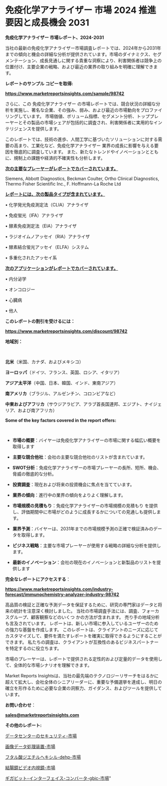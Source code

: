# 免疫化学アナライザー 市場 2024 推進要因と成長機会 2031

<strong>免疫化学アナライザー 市場レポート、2024-2031</strong>

当社の最新の免疫化学アナライザー市場調査レポートでは、2024年から2031年までの傾向と機会の詳細な分析が提供されています。市場のダイナミクス、セグメンテーション、成長見通しに関する貴重な洞察により、利害関係者は競争上の位置付け、主要企業の戦略、および最近の業界の取り組みを明確に理解できます。



<strong>レポートのサンプル コピーを取得:</strong> <a href=https://www.marketreportsinsights.com/sample/98742>

<strong><u>https://www.marketreportsinsights.com/sample/98742</u></strong></a>

さらに、この 免疫化学アナライザー の市場レポートでは、競合状況の詳細な分析を実施し、著名な企業、その強み、弱み、および最近の市場動向をプロファイリングしています。 市場価値、ボリューム指標、セグメント分析、トッププレーヤーとその製品の市場シェアが包括的に調査され、利害関係者に実用的なインテリジェンスを提供します。

このレポートでは、技術の進歩、人間工学に基づいたソリューションに対する需要の高まり、工業化など、免疫化学アナライザー 業界の成長に影響を与える要因を徹底的に調査しています。 また、新たなトレンドやイノベーションとともに、規制上の課題や経済的不確実性も分析します。



<strong><u>次の主要なプレーヤーがレポートでカバーされています。</u></strong>

Siemens, Abbott Diagnostics, Beckman Coulter, Ortho Clinical Diagnostics, Thermo Fisher Scientific Inc., F. Hoffmann-La Roche Ltd



<strong><u><b>レポートには、次の製品タイプが含まれています。</b></u></strong>

• 化学発光免疫測定法（CLIA）アナライザ

• 免疫蛍光（IFA）アナライザ

• 酵素免疫測定法（EIA）アナライザ

• ラジオイムノアッセイ（RIA）アナライザ

• 酵素結合蛍光アッセイ（ELFA）システム

• 多重化されたアッセイ系



<strong><u><b>次のアプリケーションがレポートでカバーされています。</b></u></strong>

• 内分泌学

• オンコロジー

• 心臓病

• 他人



<strong><b>このレポートの割引を受けるには：</b></strong>

<a href=https://www.marketreportsinsights.com/discount/98742>

<strong><u>https://www.marketreportsinsights.com/discount/98742</u></strong></a>



<strong>地域別：</strong>

<strong> </strong>



<strong>北米</strong>（米国、カナダ、およびメキシコ）



<strong>ヨーロッパ</strong>（ドイツ、フランス、英国、ロシア、イタリア）



<strong>アジア太平洋</strong>（中国、日本、韓国、インド、東南アジア）



<strong>南アメリカ</strong>（ブラジル、アルゼンチン、コロンビアなど）



<strong>中東およびアフリカ</strong>（サウジアラビア、アラブ首長国連邦、エジプト、ナイジェリア、および南アフリカ）



<strong>Some of the key factors covered in the report offers:</strong>

<strong> </strong>
<ul>
  <li>

<strong>市場の概要</strong>：バイヤーは免疫化学アナライザーの市場に関する幅広い概要を取得します</li>
  <li>

<strong>主要な競合他社</strong>：会社の主要な競合他社のリストが含まれています。</li>
  <li>

<strong>SWOT分析</strong>：免疫化学アナライザーの市場プレーヤーの長所、短所、機会、脅威の徹底的な分析。</li>
  <li>

<strong>投資調査</strong>：現在および将来の投資機会に焦点を当てています。</li>
  <li>

<strong>業界の傾向</strong>：進行中の業界の傾向をよりよく理解します。</li>
  <li>

<strong>市場規模の見積もり</strong>：免疫化学アナライザーの市場規模の見積もり を提供し、評価期間中に市場がどのように成長するかについての見通しも提供します。</li>
  <li>

<strong>業界予測</strong>：バイヤーは、2031年までの市場規模予測の正確で検証済みのデータを取得します。</li>
  <li>

<strong>ビジネス戦略</strong>：主要な市場プレーヤーが使用する戦略の詳細な分析を提供します。</li>
  <li>

<strong>最新のイノベーション</strong>：会社の現在のイノベーションと新製品のリストを提供します</li>
</ul>


<strong>完全なレポートにアクセスする</strong>：

<a href=https://www.marketreportsinsights.com/industry-forecast/immunochemistry-analyzer-industry-98742>

<strong><u>https://www.marketreportsinsights.com/industry-forecast/immunochemistry-analyzer-industry-98742</u></strong></a>

高品質の検証と正確な予測データを保証するために、研究の専門家はデータと将来の統計を注意深く検討しました。 当社の市場調査手法には、調査、フォーカスグループ、顧客観察などのいくつ かの方法が含まれます。 売り手の地域分析も言及されています。 レポートは、新しい市場に参入しているユーザーのための強力な基盤を作成します。 このレポートは、クライアントのニーズに応じてカスタマイズして、要件を満たすレポートを確実に取得できるようにすることができます。 私たちの調査は、クライアントが互換性のあるビジネスパートナーを特定するのに役立ちます。

市場のプレーヤーは、レポートで提供される定性的および定量的データを使用して、全体的な市場シナリオを理解できます。

Market Reports Insightsは、当社の最先端のテクノロジーリサーチをはるかに超えて拡大し、会社全体のシニアリーダーに、重要な予備選挙を達成し、明日の確立を形作るために必要な企業の洞察力、ガイダンス、およびツールを提供しています。



<strong><b>お問い合わせ</b></strong>：

<a href=mailto:sales@marketreportsinsights.com>

<strong><u>sales@marketreportsinsights.com</u></strong></a>



<strong>その他のレポート:</strong>

<a href=https://www.linkedin.com/pulse/データセンターのセキュリティ-市場-2023-収益と成長ドライバー-2030-gfsif/>データセンターのセキュリティ-市場</a>

<a href=https://www.linkedin.com/pulse/画像データ処理装置-市場-2023-swot-分析と成長率-2030-analytics-achievers-24-analysis-ctjef/>画像データ処理装置-市場</a>

<a href=https://www.linkedin.com/pulse/フタル酸ジエチルヘキシル-dehp-市場-2023-swot-分析と最新イノベーション-9hzof/>フタル酸ジエチルヘキシル-dehp-市場</a>

<a href=https://www.linkedin.com/pulse/結腸鏡ビデオ内視鏡-市場-2023-推進要因と成長機会-2030-analytics-avenue-360-analysis-mtwcf/>結腸鏡ビデオ内視鏡-市場</a>

<a href=https://www.linkedin.com/pulse/ギガビット-インターフェイス-コンバータ-gbic-市場-2023-新興市場-将来の動向と市場需要-2030-pr-news-hub-bghhf/>ギガビット-インターフェイス-コンバータ-gbic-市場</a>"

